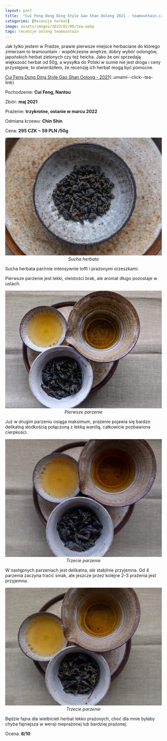 ```yaml
---
layout: post
title:  "Cui Feng Dong Ding Style Gao Shan Oolong 2021 - teamountain.cz"
categories: [Recenzje herbat]
image: assets/images/2023/02/08/tea.webp
tags: recenzje oolong teamountain
---
```

Jak tylko jestem w Pradze, prawie pierwsze miejsce herbaciane do którego zmierzam to teamountain - współczesne wnętrze, dobry wybór oolongów, japońskich herbat zielonych czy też heicha. Jako że oni sprzedają większość herbat od 50g, a wysyłka do Polski w sumie nie jest droga i ceny przystępne, to stwierdziłem, że recenzję ich herbat mogą być pomocne.

[Cui Feng Dong Ding Style Gao Shan Oolong - 2021](https://www.teamountain.cz/produkt/li-qi-lai-charcoal-roasted-chin-shin-oolong/){:.umami--click--tea-link}

Pochodzenie: **Cui Feng, Nantou**

Zbiór: **maj 2021**

Prażenie: **trzykrotne, ostanie w marcu 2022**

Odmiana krzewu: **Chin Shin**

Cena: **295 CZK ~ 59 PLN /50g**

<p align="center">
  <img alt="Sucha herbata" src="/assets/images/2023/04/16/title.webp" width="700">
  <br>
    <em><i>Sucha herbata </i></em>
</p>
Sucha herbata pachnie intensywnie toffi i prażonymi orzeszkami.

Pierwsze parzenie jest lekki, oleistości brak, ale aromat długo pozostaje w ustach. 
<p align="center">
  <img alt="pierwsze parzenie" src="/assets/images/2023/04/16/1.webp" width="700">
  <br>
    <em><i>Pierwsze parzenie </i></em>
</p>
Już w drugim parzeniu osiąga maksimum, prażenie pojawia się bardzo delikatną słodkością połączoną z lekką wanilią, całkowicie pozbawiona cierpkości. 
<p align="center">
  <img alt="trzecie parzenie" src="/assets/images/2023/04/16/2.webp" width="700">
  <br>
    <em><i>Trzecie parzenie </i></em>
</p>
W następnych parzeniach jest delikatna, ale stabilnie przyjemna. Od 4 parzenia zaczyna tracić smak, ale jeszcze przez kolejne 2-3 prażenia jest przyjemna.
<p align="center">
  <img alt="piąte parzenie" src="/assets/images/2023/04/16/3.webp" width="700">
  <br>
    <em><i>Trzecie parzenie </i></em>
</p>
Będzie fajna dla wielbicieli herbat lekko prażonych, choć dla mnie byłaby chyba fajniejsza w wersji nieprażonej lub bardziej prażonej.


Ocena: **8/10**




